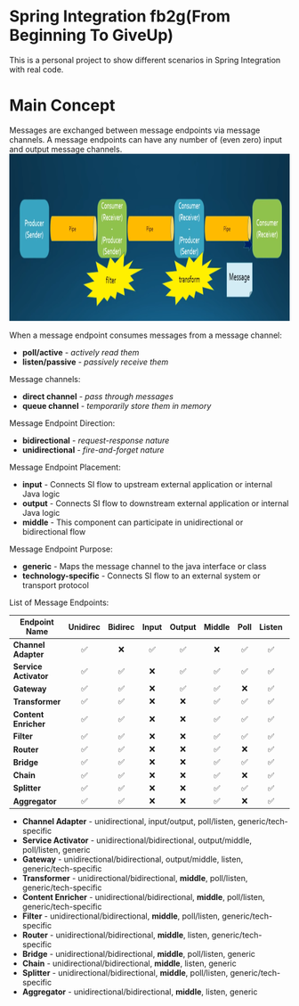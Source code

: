 # Spring Integration fb2g(From Beginning To GiveUp)
This is a personal project to show different scenarios in Spring Integration with real code. 

# Main Concept
Messages are exchanged between message endpoints via message channels. 
A message endpoints can have any number of (even zero) input and output message channels. 
<img src="src/docs/images/SpringIntegrationMainConcepts.png" width="900" height="300">

When a message endpoint consumes messages from a message channel: 
* **poll/active** - *actively read them*
* **listen/passive** - *passively receive them*

Message channels: 
* **direct channel** - *pass through messages*
* **queue channel** - *temporarily store them in memory*

Message Endpoint Direction: 
* **bidirectional** - *request-response nature*
* **unidirectional** - *fire-and-forget nature*

Message Endpoint Placement:
* **input** - Connects SI flow to upstream external application or internal Java logic
* **output** - Connects SI flow to downstream external application or internal Java logic
* **middle** - This component can participate in unidirectional or bidirectional flow

Message Endpoint Purpose:
* **generic** - Maps the message channel to the java interface or class 
* **technology-specific** - Connects SI flow to an external system or transport protocol 

List of Message Endpoints:

| Endpoint Name | Unidirec | Bidirec | Input | Output | Middle | Poll | Listen | Generic | Specific |
| --- | :---: | :---: | :---: | :---: | :---: | :---: | :---: | :---: | :---: |
| **Channel Adapter** | :white_check_mark: | :x: | :white_check_mark: | :white_check_mark: | :x: | :white_check_mark: | :white_check_mark: | :white_check_mark: | :white_check_mark: |
| **Service Activator** | :white_check_mark: | :white_check_mark: | :x: | :white_check_mark: | :white_check_mark: | :white_check_mark: | :white_check_mark: | :white_check_mark: | :x: |
| **Gateway** | :white_check_mark: | :white_check_mark: | :x: | :white_check_mark: | :white_check_mark: | :x: | :white_check_mark: | :white_check_mark: | :white_check_mark: |
| **Transformer** | :white_check_mark: | :white_check_mark: | :x: | :x: | :white_check_mark: | :white_check_mark: | :white_check_mark: | :white_check_mark: | :white_check_mark: |
| **Content Enricher** | :white_check_mark: | :white_check_mark: | :x: | :x: | :white_check_mark: | :white_check_mark: | :white_check_mark: | :white_check_mark: | :white_check_mark: |
| **Filter** | :white_check_mark: | :white_check_mark: | :x: | :x: | :white_check_mark: | :white_check_mark: | :white_check_mark: | :white_check_mark: | :white_check_mark: |
| **Router** | :white_check_mark: | :white_check_mark: | :x: | :x: | :white_check_mark: | :x: | :white_check_mark: | :white_check_mark: | :white_check_mark: |
| **Bridge** | :white_check_mark: | :white_check_mark: | :x: | :x: | :white_check_mark: | :white_check_mark: | :white_check_mark: | :white_check_mark: | :x: |
| **Chain** | :white_check_mark: | :white_check_mark: | :x: | :x: | :white_check_mark: | :x: | :white_check_mark: | :white_check_mark: | :x: |
| **Splitter** | :white_check_mark: | :white_check_mark: | :x: | :x: | :white_check_mark: | :white_check_mark: | :white_check_mark: | :white_check_mark: | :white_check_mark: |
| **Aggregator** | :white_check_mark: | :white_check_mark: | :x: | :x: | :white_check_mark: | :x: | :white_check_mark: | :white_check_mark: | :x: |

* **Channel Adapter** - unidirectional, input/output, poll/listen, generic/tech-specific
* **Service Activator** - unidirectional/bidirectional, output/middle, poll/listen, generic
* **Gateway** - unidirectional/bidirectional, output/middle, listen, generic/tech-specific
* **Transformer** - unidirectional/bidirectional, **middle**, poll/listen, generic/tech-specific
* **Content Enricher** - unidirectional/bidirectional, **middle**, poll/listen, generic/tech-specific
* **Filter** - unidirectional/bidirectional, **middle**, poll/listen, generic/tech-specific
* **Router** - unidirectional/bidirectional, **middle**, listen, generic/tech-specific
* **Bridge** - unidirectional/bidirectional, **middle**, poll/listen, generic
* **Chain** - unidirectional/bidirectional, **middle**, listen, generic
* **Splitter** - unidirectional/bidirectional, **middle**, poll/listen, generic/tech-specific
* **Aggregator** - unidirectional/bidirectional, **middle**, listen, generic




 
